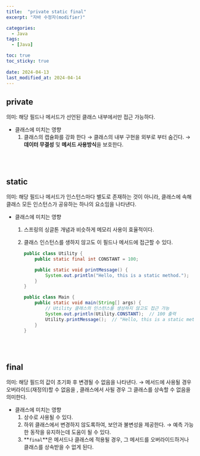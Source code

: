 ```yaml
---
title:  "private static final"
excerpt: "자바 수정자(modifier)"

categories:
  - Java
tags:
  - [Java]

toc: true
toc_sticky: true
 
date: 2024-04-13
last_modified_at: 2024-04-14
---
```

 

## private

의미: 해당 필드나 메서드가 선언된 클래스 내부에서만 접근 가능하다.

- 클래스에 미치는 영향
    1. 클래스의 캡슐화를 강화 한다 → 클래스의 내부 구현을 외부로 부터 숨긴다. → **데이터 무결성** 및 **메서드 사용방식**을 보호한다.

<br/>
<br/>

## static

의미: 해당 필드나 메서드가 인스턴스마다 별도로 존재하는 것이 아니라, 클래스에 속해 클래스 모든 인스턴스가 공유하는 하나의 요소임을 나타낸다.

- 클래스에 미치는 영향
    1. 스프링의 싱글톤 개념과 비슷하게 메모리 사용이 효율적이다.
    2. 클래스 인스턴스를 생하지 않고도 이 필드나 메서드에 접근할 수 있다.
        
        ```java
        public class Utility {
            public static final int CONSTANT = 100;
        
            public static void printMessage() {
                System.out.println("Hello, this is a static method.");
            }
        }
        
        public class Main {
            public static void main(String[] args) {
                // Utility 클래스의 인스턴스를 생성하지 않고도 접근 가능
                System.out.println(Utility.CONSTANT);  // 100 출력
                Utility.printMessage();  // "Hello, this is a static method." 출력
            }
        }
        ```
        

<br/>
<br/>

## final

의미: 해당 필드의 값이 초기화 후 변경될 수 없음을 나타낸다. → 메서드에 사용될 경우 오버라이드(재정의)할 수 없음을 , 클래스에서 사될 경우 그 클래스를 상속할 수 없음을 의미한다. 

- 클래스에 미치는 영향
    1. 상수로 사용될 수 있다.
    2. 하위 클래스에서 변경하지 않도록하여, 보안과 불변성을 제공한다. → 예측 가능한 동작을 유지하는데 도움이 될 수 있다.
    3. **`final`**은 메서드나 클래스에 적용될 경우, 그 메서드를 오버라이드하거나 클래스를 상속받을 수 없게 된다.
